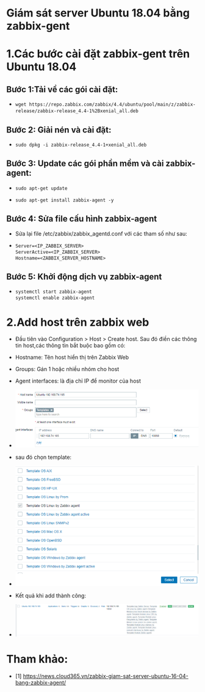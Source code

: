 
# Giám sát server Ubuntu 18.04 bằng zabbix-gent

# 1.Các bước cài đặt zabbix-gent trên Ubuntu 18.04

## Bước 1:Tải về các gói cài đặt:

- `wget https://repo.zabbix.com/zabbix/4.4/ubuntu/pool/main/z/zabbix-release/zabbix-release_4.4-1%2Bxenial_all.deb`

## Bước 2: Giải nén và cài đặt:

- `sudo dpkg -i zabbix-release_4.4-1+xenial_all.deb`

## Bước 3: Update các gói phần mềm và cài zabbix-agent:

- `sudo apt-get update`

- `sudo apt-get install zabbix-agent -y`

## Bước 4: Sửa file cấu hình zabbix-agent

- Sửa lại file /etc/zabbix/zabbix_agentd.conf với các tham số như sau:

-    ``` 
     Server=<IP_ZABBIX_SERVER>
     ServerActive=<IP_ZABBIX_SERVER>
     Hostname=<ZABBIX_SERVER_HOSTNAME>
	 
	 ```
	 
## Bước 5: Khởi động dịch vụ zabbix-agent

-   ```
    systemctl start zabbix-agent
    systemctl enable zabbix-agent
    
    ```
# 2.Add host trên zabbix web	

- Đầu tiên vào Configuration > Host > Create host. Sau đó điền các thông tin host,các thông tin bắt buộc bao gồm có:

 + Hostname: Tên host hiển thị trên Zabbix Web

 + Groups: Gán 1 hoặc nhiều nhóm cho host

 + Agent interfaces: là địa chỉ IP để monitor của host

- ![]( /image/un1.PNG)

- sau đó chọn template:

- ![]( /image/cen2.PNG)

- Kết quả khi add thành công:

- ![]( /image/un2.PNG)

# Tham khảo:

- [1] https://news.cloud365.vn/zabbix-giam-sat-server-ubuntu-16-04-bang-zabbix-agent/
	 

